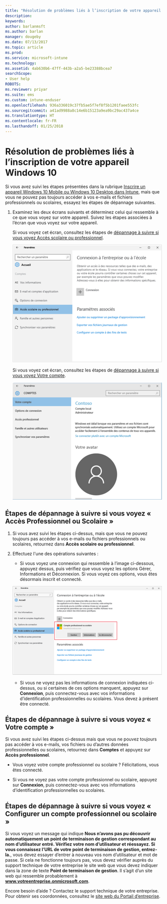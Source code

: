 ```yaml
---
title: "Résolution de problèmes liés à l’inscription de votre appareil Windows 10 | Microsoft Docs"
description: 
keywords: 
author: barlanmsft
ms.author: barlan
manager: dougeby
ms.date: 07/13/2017
ms.topic: article
ms.prod: 
ms.service: microsoft-intune
ms.technology: 
ms.assetid: 4ab630b6-47ff-443b-a2a5-be23388bcea7
searchScope:
- User help
ROBOTS: 
ms.reviewer: priyar
ms.suite: ems
ms.custom: intune-enduser
ms.openlocfilehash: 936a336019c37fb5ae5f7ef8f5b1201faee553fc
ms.sourcegitcommit: a41ad9988a8c14e6b15123a9ea9bc29ac437a4ce
ms.translationtype: HT
ms.contentlocale: fr-FR
ms.lasthandoff: 01/25/2018
---
```

# <a name="troubleshoot-your-windows-10-device-enrollment"></a>Résolution de problèmes liés à l’inscription de votre appareil Windows 10
Si vous avez suivi les étapes présentées dans la rubrique [Inscrire un appareil Windows 10 Mobile ou Windows 10 Desktop dans Intune](enroll-your-w10-phone-or-w10-pc-windows.md), mais que vous ne pouvez pas toujours accéder à vos e-mails et fichiers professionnels ou scolaires, essayez les étapes de dépannage suivantes.

1.  Examinez les deux écrans suivants et déterminez celui qui ressemble à ce que vous voyez sur votre appareil. Suivez les étapes associées à l’écran que vous voyez sur votre appareil.

    Si vous voyez cet écran, consultez les étapes de [dépannage à suivre si vous voyez Accès scolaire ou professionnel](#troubleshooting-steps-to-follow-if-you-see-access-work-or-school).

    ![settings-accounts-access-work-or-school](./media/w10-enroll-rs1-connect-to-work-or-school.png)

    Si vous voyez cet écran, consultez les étapes de [dépannage à suivre si vous voyez Votre compte](#troubleshooting-steps-to-follow-if-you-see-your-account).

    ![settings-accounts-your-account](./media/W10-enroll-2-accounts-your-account.png)

## <a name="troubleshooting-steps-to-follow-if-you-see-access-work-or-school"></a>Étapes de dépannage à suivre si vous voyez « Accès Professionnel ou Scolaire »

1.  Si vous avez suivi les étapes ci-dessus, mais que vous ne pouvez toujours pas accéder à vos e-mails ou fichiers professionnels ou scolaires, retournez dans **Accès scolaire ou professionnel**.

2. Effectuez l'une des opérations suivantes :

    - Si vous voyez une connexion qui ressemble à l’image ci-dessous, appuyez dessus, puis vérifiez que vous voyez les options Gérer, Informations et Déconnexion. Si vous voyez ces options, vous êtes désormais inscrit et connecté.

    ![validate-successful-enrollment](./media/w10-enroll-rs1-validate-successful-enrollment.png)

    - Si vous ne voyez pas les informations de connexion indiquées ci-dessus, ou si certaines de ces options manquent, appuyez sur **Connexion**, puis connectez-vous avec vos informations d’identification professionnelles ou scolaires. Vous devez à présent être connecté.

## <a name="troubleshooting-steps-to-follow-if-you-see-your-account"></a>Étapes de dépannage à suivre si vous voyez « Votre compte »

Si vous avez suivi les étapes ci-dessus mais que vous ne pouvez toujours pas accéder à vos e-mails, vos fichiers ou d’autres données professionnelles ou scolaires, retournez dans **Comptes** et appuyez sur **Accès professionnel**.

- Vous voyez votre compte professionnel ou scolaire ? Félicitations, vous êtes connecté.

- Si vous ne voyez pas votre compte professionnel ou scolaire, appuyez sur **Connexion**, puis connectez-vous avec vos informations d’identification professionnelles ou scolaires.

## <a name="troubleshooting-steps-to-follow-if-you-see-set-up-a-work-or-school-account"></a>Étapes de dépannage à suivre si vous voyez « Configurer un compte professionnel ou scolaire »

Si vous voyez un message qui indique __Nous n’avons pas pu découvrir automatiquement un point de terminaison de gestion correspondant au nom d’utilisateur entré. Vérifiez votre nom d’utilisateur et réessayez. Si vous connaissez l’URL de votre point de terminaison de gestion, entrez-la.__, vous devez essayer d’entrer à nouveau vos nom d’utilisateur et mot de passe. Si cela ne fonctionne toujours pas, vous devez vérifier auprès du support technique de votre entreprise le site web que vous devez indiquer dans la zone de texte **Point de terminaison de gestion**. Il s’agit d’un site web qui ressemble probablement à **www.votreentreprise.onmicrosoft.com**.

Encore besoin d’aide ? Contactez le support technique de votre entreprise. Pour obtenir ses coordonnées, consultez le [site web du Portail d’entreprise](https://portal.manage.microsoft.com#HelpDeskDialog).
